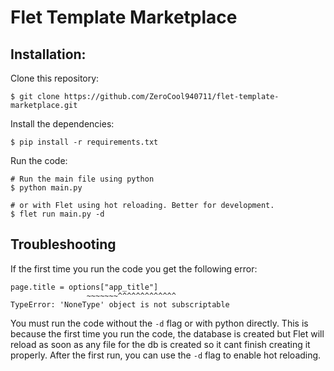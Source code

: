 # Flet Template Marketplace

## Installation:

Clone this repository:

```
$ git clone https://github.com/ZeroCool940711/flet-template-marketplace.git
```

Install the dependencies:

```
$ pip install -r requirements.txt
```

Run the code:

```
# Run the main file using python
$ python main.py

# or with Flet using hot reloading. Better for development.
$ flet run main.py -d
```

## Troubleshooting

If the first time you run the code you get the following error:

```
page.title = options["app_title"]
                 ~~~~~~~^^^^^^^^^^^^^
TypeError: 'NoneType' object is not subscriptable
```

You must run the code without the `-d` flag or with python directly. This is because the first time you run the code, the database is created but Flet will reload as soon as any file for the db is created so it cant finish creating it properly. After the first run, you can use the `-d` flag to enable hot reloading.